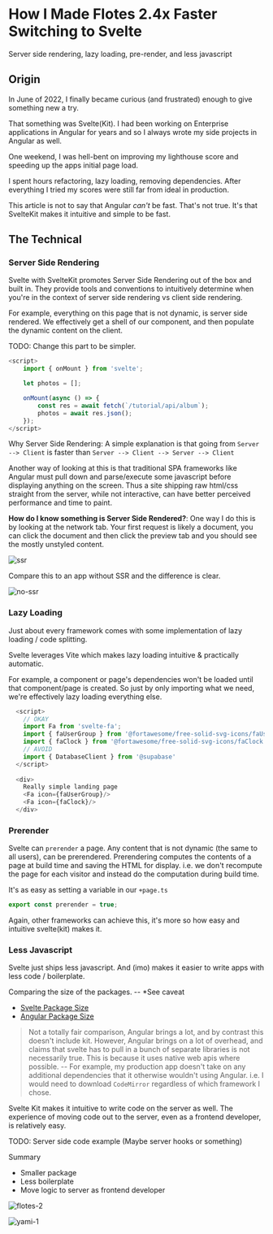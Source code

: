 # How I Made Flotes 2.4x Faster Switching to Svelte

Server side rendering, lazy loading, pre-render, and less javascript


## Origin

In June of 2022, I finally became curious (and frustrated) enough to give something new a try.

That something was Svelte(Kit). I had been working on Enterprise applications in Angular for years
and so I always wrote my side projects in Angular as well.

One weekend, I was hell-bent on improving my lighthouse score and speeding up the apps initial page load.

I spent hours refactoring, lazy loading, removing dependencies. After everything I tried my scores were still far from ideal in production.

This article is not to say that Angular *can't* be fast. That's not true. It's that SvelteKit makes it 
intuitive and simple to be fast.

## The Technical 

### Server Side Rendering
Svelte with SvelteKit promotes Server Side Rendering out of the box and built in. They provide tools and conventions to intuitively determine when you're in the context of server side rendering vs client side rendering.

For example, everything on this page that is not dynamic, is server side rendered. We effectively get a shell of our component, and then populate the dynamic content on the client.

TODO: Change this part to be simpler.
```javascript
<script>
	import { onMount } from 'svelte';

	let photos = [];

	onMount(async () => {
		const res = await fetch(`/tutorial/api/album`);
		photos = await res.json();
	});
</script>
```

Why Server Side Rendering: A simple explanation is that going from `Server --> Client` is faster than `Server --> Client --> Server --> Client`

Another way of looking at this is that traditional SPA frameworks like Angular must pull down and parse/execute some javascript before displaying anything on the screen. Thus a site shipping raw html/css straight from the server, while not interactive, can have better perceived performance and time to paint.

**How do I know something is Server Side Rendered?**: One way I do this is by looking at the network tab. Your first request is likely a document, you can click the document and then click the preview tab and you should see the mostly unstyled content.

![ssr](img/ssr.png)

Compare this to an app without SSR and the difference is clear.

![no-ssr](img/no-ssr.png)

### Lazy Loading

Just about every framework comes with some implementation of lazy loading / code splitting.

Svelte leverages Vite which makes lazy loading intuitive & practically automatic.

For example, a component or page's dependencies won't be loaded until that component/page is created. So just by only importing what we need, we're effectively lazy loading everything else.

```javascript
  <script>
    // OKAY
    import Fa from 'svelte-fa';
    import { faUserGroup } from '@fortawesome/free-solid-svg-icons/faUserGroup';
    import { faClock } from '@fortawesome/free-solid-svg-icons/faClock';
    // AVOID
    import { DatabaseClient } from '@supabase'
  </script>
  
  <div>
    Really simple landing page
    <Fa icon={faUserGroup}/>
    <Fa icon={faClock}/>
  </div>
```

### Prerender

Svelte can `prerender` a page. Any content that is not dynamic (the same to all users), can be prerendered. Prerendering computes the contents of a page at build time and saving the HTML for display. i.e. we don't recompute the page for each visitor and instead do the computation during build time.

It's as easy as setting a variable in our `+page.ts`
```javascript
export const prerender = true;
```

Again, other frameworks can achieve this, it's more so how easy and intuitive svelte(kit) makes it.

### Less Javascript

Svelte just ships less javascript. And (imo) makes it easier to write apps with less code / boilerplate. 

Comparing the size of the packages. -- *See caveat
- [Svelte Package Size](https://bundlephobia.com/package/svelte@3.55.0)
- [Angular Package Size](https://bundlephobia.com/package/@angular/core@15.0.4)

> Not a totally fair comparison, Angular brings a lot, and by contrast this doesn't include kit. However, Angular brings on a lot of overhead, and claims that svelte has to pull in a bunch of separate libraries is not necessarily true. This is because it uses native web apis where possible. -- For example, my production app doesn't take on any additional dependencies that it otherwise wouldn't using Angular. i.e. I would need to download `CodeMirror` regardless of which framework I chose.

Svelte Kit makes it intuitive to write code on the server as well. The experience of moving code out to the server, even as a frontend developer, is relatively easy. 

TODO: Server side code example (Maybe server hooks or something)

Summary
- Smaller package
- Less boilerplate
- Move logic to server as frontend developer

![flotes-2](img/flotes-2.png)

![yami-1](img/yami-1.png)
